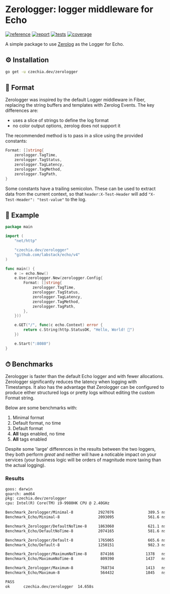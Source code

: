 # Zerologger: logger middleware for Echo

[![reference](https://pkg.go.dev/badge/czechia.dev/zerologger.svg)](https://pkg.go.dev/czechia.dev/zerologger)
[![report](https://goreportcard.com/badge/czechia.dev/zerologger)](https://goreportcard.com/report/czechia.dev/zerologger)
[![tests](https://github.com/stellirin/go-zerologger/workflows/Go/badge.svg)](https://github.com/stellirin/go-zerologger/actions?query=workflow%3AGo)
[![coverage](https://codecov.io/gh/stellirin/go-zerologger/branch/main/graph/badge.svg?token=h5zC6Okqjz)](https://codecov.io/gh/stellirin/go-zerologger)

A simple package to use [Zerolog](https://github.com/rs/zerolog) as the Logger for Echo.

## ⚙️ Installation

```sh
go get -u czechia.dev/zerologger
```

## 📝 Format

Zerologger was inspired by the default Logger middleware in Fiber, replacing the string buffers and templates with Zerolog Events. The key differences are:

* uses a slice of strings to define the log format
* no color output options, zerolog does not support it

The recommended method is to pass in a slice using the provided constants:

```go
Format: []string{
	zerologger.TagTime,
	zerologger.TagStatus,
	zerologger.TagLatency,
	zerologger.TagMethod,
	zerologger.TagPath,
}
```

Some constants have a trailing semicolon. These can be used to extract data from the current context, so that `header:X-Test-Header` will add `"X-Test-Header": "test-value"` to the log.

## 👀 Example

```go
package main

import (
	"net/http"

	"czechia.dev/zerologger"
	"github.com/labstack/echo/v4"
)

func main() {
	e := echo.New()
	e.Use(zerologger.New(zerologger.Config{
		Format: []string{
			zerologger.TagTime,
			zerologger.TagStatus,
			zerologger.TagLatency,
			zerologger.TagMethod,
			zerologger.TagPath,
		},
	}))

	e.GET("/", func(c echo.Context) error {
		return c.String(http.StatusOK, "Hello, World! 👋")
	})

	e.Start(":8080")
}
```

## ⏱ Benchmarks

Zerologger is faster than the default Echo logger and with fewer allocations. Zerologger significantly reduces the latency when logging with Timestamps. It also has the advantage that Zerologger can be configured to produce either structured logs or pretty logs without editing the custom Format string.

Below are some benchmarks with:

1. Minimal format
1. Default format, no time
1. Default format
1. **All** tags enabled, no time
1. **All** tags enabled

Despite some 'large' differences in the results between the two loggers, they both perform *great* and neither will have a noticable impact on your services (your business logic will be orders of magnitude more taxing than the actual logging).

### Results

```txt
goos: darwin
goarch: amd64
pkg: czechia.dev/zerologger
cpu: Intel(R) Core(TM) i9-9980HK CPU @ 2.40GHz

Benchmark_Zerologger/Minimal-8           2927076               389.5 ns/op            91 B/op          2 allocs/op
Benchmark_Echo/Minimal-8                 2093095               561.6 ns/op           153 B/op          3 allocs/op

Benchmark_Zerologger/DefaultNoTime-8     1863060               621.1 ns/op           107 B/op          2 allocs/op
Benchmark_Echo/DefaultNoTime-8           2074165               581.6 ns/op           157 B/op          4 allocs/op

Benchmark_Zerologger/Default-8           1765065               665.6 ns/op           109 B/op          2 allocs/op
Benchmark_Echo/Default-8                 1250151               982.3 ns/op           182 B/op          5 allocs/op

Benchmark_Zerologger/MaximumNoTime-8      874166              1378   ns/op           206 B/op          7 allocs/op
Benchmark_Echo/MaximumNoTime-8            809390              1437   ns/op           266 B/op          9 allocs/op

Benchmark_Zerologger/Maximum-8            768734              1413   ns/op           186 B/op          7 allocs/op
Benchmark_Echo/Maximum-8                  564432              1845   ns/op           284 B/op         10 allocs/op

PASS
ok      czechia.dev/zerologger  14.658s
```
